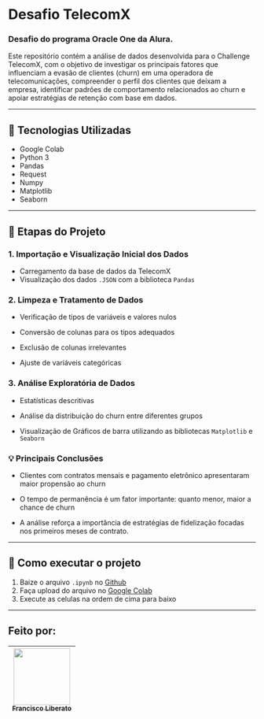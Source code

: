 # Desafio TelecomX

### **Desafio do programa Oracle One da Alura.**

Este repositório contém a análise de dados desenvolvida para o Challenge TelecomX, com o objetivo de investigar os principais fatores que influenciam a evasão de clientes (churn) em uma operadora de telecomunicações, compreender o perfil dos clientes que deixam a empresa, identificar padrões de comportamento relacionados ao churn e apoiar estratégias de retenção com base em dados.

---

## 🧪 Tecnologias Utilizadas
 * Google Colab
 * Python 3
 * Pandas
 * Request
 * Numpy
 * Matplotlib
 * Seaborn

---

## 📌 Etapas do Projeto

### 1. Importação e Visualização Inicial dos Dados

 * Carregamento da base de dados da TelecomX
 * Visualização dos dados `.JSON` com a biblioteca `Pandas`

### 2. Limpeza e Tratamento de Dados

 * Verificação de tipos de variáveis e valores nulos

 * Conversão de colunas para os tipos adequados

 * Exclusão de colunas irrelevantes

 * Ajuste de variáveis categóricas


### 3. Análise Exploratória de Dados

 * Estatísticas descritivas

 * Análise da distribuição do churn entre diferentes grupos

 * Visualização de Gráficos de barra utilizando as bibliotecas `Matplotlib` e `Seaborn`


### 💡 Principais Conclusões

 * Clientes com contratos mensais e pagamento eletrônico apresentaram maior propensão ao churn

 * O tempo de permanência é um fator importante: quanto menor, maior a chance de churn

 * A análise reforça a importância de estratégias de fidelização focadas nos primeiros meses de contrato.

---

## 📁 Como executar o projeto

1. Baize o arquivo `.ipynb` no [Github](https://github.com/Francisco-Liberato/Challenge-TelecomX-Alura-Francisco/tree/main)
2. Faça upload do arquivo no [Google Colab](https://colab.research.google.com/)
3. Execute as celulas na ordem de cima para baixo

---

## Feito por:

| [<img loading="lazy" src="https://avatars.githubusercontent.com/u/196274842?s=400&u=09b66969c0566e14dceb7f1fad9f1af642b12ec1&v=4" width=115><br><sub>Francisco Liberato</sub>](https://github.com/Francisco-Liberato) |
| :---: |


